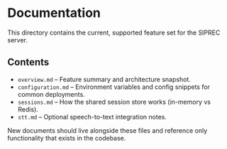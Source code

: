 # Documentation

This directory contains the current, supported feature set for the SIPREC server.

## Contents

- `overview.md` – Feature summary and architecture snapshot.
- `configuration.md` – Environment variables and config snippets for common deployments.
- `sessions.md` – How the shared session store works (in-memory vs Redis).
- `stt.md` – Optional speech-to-text integration notes.

New documents should live alongside these files and reference only functionality that exists in the codebase.
